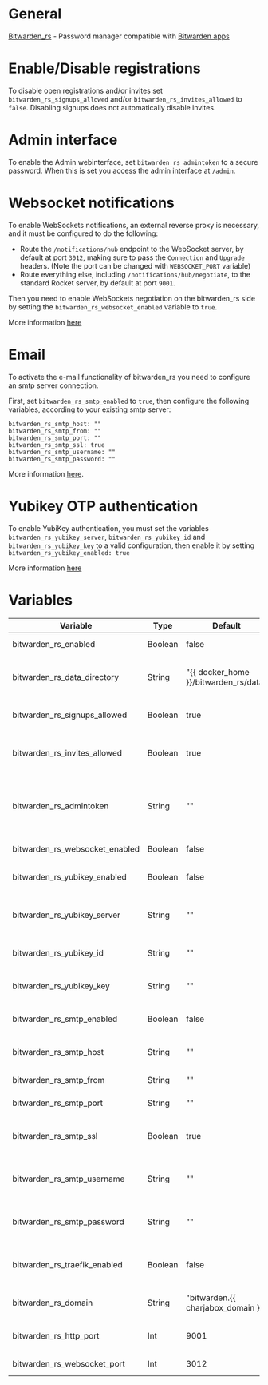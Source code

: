 # General
[Bitwarden_rs](https://github.com/dani-garcia/bitwarden_rs) - Password manager compatible with [Bitwarden apps](https://bitwarden.com/)

# Enable/Disable registrations
To disable open registrations and/or invites set `bitwarden_rs_signups_allowed` and/or `bitwarden_rs_invites_allowed` to `false`. Disabling signups does not automatically disable invites.

# Admin interface
To enable the Admin webinterface, set `bitwarden_rs_admintoken` to a secure password. When this is set you access the admin interface at `/admin`.

# Websocket notifications

To enable WebSockets notifications, an external reverse proxy is necessary, and it must be configured to do the following:
- Route the `/notifications/hub` endpoint to the WebSocket server, by default at port `3012`, making sure to pass the `Connection` and `Upgrade` headers. (Note the port can be changed with `WEBSOCKET_PORT` variable)
- Route everything else, including `/notifications/hub/negotiate`, to the standard Rocket server, by default at port `9001`.

Then you need to enable WebSockets negotiation on the bitwarden_rs side by setting the `bitwarden_rs_websocket_enabled` variable to `true`.

More information [here](https://github.com/dani-garcia/bitwarden_rs/wiki/Enabling-WebSocket-notifications)

# Email
To activate the e-mail functionality of bitwarden_rs you need to configure an smtp server connection.

First, set `bitwarden_rs_smtp_enabled` to `true`, then configure the following variables, according to your existing smtp server:
```
bitwarden_rs_smtp_host: ""
bitwarden_rs_smtp_from: ""
bitwarden_rs_smtp_port: ""
bitwarden_rs_smtp_ssl: true
bitwarden_rs_smtp_username: ""
bitwarden_rs_smtp_password: ""
```

More information [here](https://github.com/dani-garcia/bitwarden_rs/wiki/SMTP-configuration).

# Yubikey OTP authentication
To enable YubiKey authentication, you must set the variables `bitwarden_rs_yubikey_server`, `bitwarden_rs_yubikey_id` and `bitwarden_rs_yubikey_key` to a valid configuration, then enable it by setting `bitwarden_rs_yubikey_enabled: true`

More information [here](https://github.com/dani-garcia/bitwarden_rs/wiki/Enabling-Yubikey-OTP-authentication)

# Variables

| Variable                       | Type    | Default                               | Comment                                                                |
|--------------------------------|---------|---------------------------------------|------------------------------------------------------------------------|
| bitwarden_rs_enabled           | Boolean | false                                 | Enable/Disable the application                                         |
| bitwarden_rs_data_directory    | String  | "{{ docker_home }}/bitwarden_rs/data" | Path were application data should be stored                            |
| bitwarden_rs_signups_allowed   | Boolean | true                                  | Enable/Disable open account creation                                   |
| bitwarden_rs_invites_allowed   | Boolean | true                                  | Enable/Disable account creation via invites                            |
| bitwarden_rs_admintoken        | String  | ""                                    | Password for admin interface. If left blank the interface is disabled. |
| bitwarden_rs_websocket_enabled | Boolean | false                                 | Enable/Disable Websocket                                               |
| bitwarden_rs_yubikey_enabled   | Boolean | false                                 | Enable/Disable Yubikey OTP authentication                              |
| bitwarden_rs_yubikey_server    | String  | ""                                    | The server to use for Yubikey OTP authentication                       |
| bitwarden_rs_yubikey_id        | String  | ""                                    | The ID to use on the Yubikey server                                    |
| bitwarden_rs_yubikey_key       | String  | ""                                    | The secret key for the Yubikey ID                                      |
| bitwarden_rs_smtp_enabled      | Boolean | false                                 | Enable/Disable sending of mails via smtp                               |
| bitwarden_rs_smtp_host         | String  | ""                                    | SMTP Host to use for sending mail                                      |
| bitwarden_rs_smtp_from         | String  | ""                                    | SMTP ´from:´ header                                                    |
| bitwarden_rs_smtp_port         | String  | ""                                    | SMTP Port to connect to                                                |
| bitwarden_rs_smtp_ssl          | Boolean | true                                  | Enable/Disable SSL connections to SMTP Host                            |
| bitwarden_rs_smtp_username     | String  | ""                                    | Username to authenticate with the SMTP Host                            |
| bitwarden_rs_smtp_password     | String  | ""                                    | Password to authenticate with the SMTP Host                            |
| bitwarden_rs_traefik_enabled   | Boolean | false                                 | Enable/Disable access to application via Traefik                       |
| bitwarden_rs_domain            | String  | "bitwarden.{{ charjabox_domain }}"    | Domain used to access the application                                  |
| bitwarden_rs_http_port         | Int     | 9001                                  | Port used to access the application                                    |
| bitwarden_rs_websocket_port    | Int     | 3012                                  | Port used for Websocket                                                |

